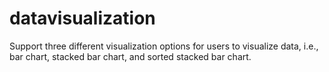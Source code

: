 # datavisualization
Support three different visualization options for users to visualize data, i.e., bar chart, stacked bar chart, and sorted stacked bar chart.
